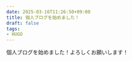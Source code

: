 ```yaml
---
date: 2025-03-16T11:26:50+09:00
title: 個人ブログを始めました！
draft: false
tags:
- HUGO
---
```


個人ブログを始めました！よろしくお願いします！

